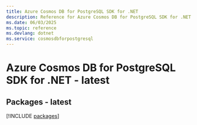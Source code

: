 ```yaml
---
title: Azure Cosmos DB for PostgreSQL SDK for .NET
description: Reference for Azure Cosmos DB for PostgreSQL SDK for .NET
ms.date: 06/03/2025
ms.topic: reference
ms.devlang: dotnet
ms.service: cosmosdbforpostgresql
---
```

# Azure Cosmos DB for PostgreSQL SDK for .NET - latest
## Packages - latest
[!INCLUDE [packages](cosmos-db-for-postgresql-index.md)]